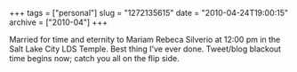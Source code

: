 +++
tags = ["personal"]
slug = "1272135615"
date = "2010-04-24T19:00:15"
archive = ["2010-04"]
+++

Married for time and eternity to Mariam Rebeca Silverio at 12:00 pm in the
Salt Lake City LDS Temple. Best thing I've ever done. Tweet/blog blackout
time begins now; catch you all on the flip side.
